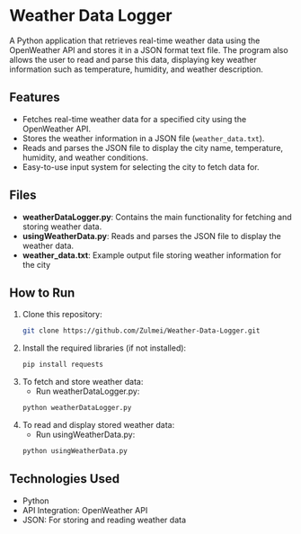 # Weather Data Logger

A Python application that retrieves real-time weather data using the OpenWeather API and stores it in a JSON format text file. The program also allows the user to read and parse this data, displaying key weather information such as temperature, humidity, and weather description.

## Features

- Fetches real-time weather data for a specified city using the OpenWeather API.
- Stores the weather information in a JSON file (`weather_data.txt`).
- Reads and parses the JSON file to display the city name, temperature, humidity, and weather conditions.
- Easy-to-use input system for selecting the city to fetch data for.

## Files

- **weatherDataLogger.py**: Contains the main functionality for fetching and storing weather data.
- **usingWeatherData.py**: Reads and parses the JSON file to display the weather data.
- **weather_data.txt**: Example output file storing weather information for the city

## How to Run

1. Clone this repository:
   ```bash
   git clone https://github.com/Zulmei/Weather-Data-Logger.git
   ```
2. Install the required libraries (if not installed):
   ```bash
   pip install requests
   ```
3. To fetch and store weather data:
   - Run weatherDataLogger.py:
   ```bash
   python weatherDataLogger.py
   ```
4. To read and display stored weather data:
   - Run usingWeatherData.py:
   ```bash
   python usingWeatherData.py
   ```

## Technologies Used

- Python
- API Integration: OpenWeather API
- JSON: For storing and reading weather data
